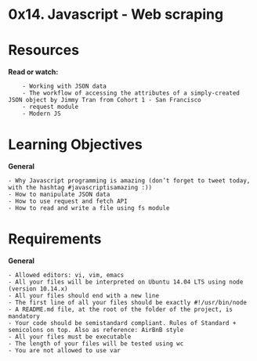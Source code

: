 # **0x14. Javascript - Web scraping**

# **Resources**

**Read or watch:**

        - Working with JSON data
        - The workflow of accessing the attributes of a simply-created JSON object by Jimmy Tran from Cohort 1 - San Francisco
        - request module
        - Modern JS

# **Learning Objectives**

**General**

	- Why Javascript programming is amazing (don’t forget to tweet today, with the hashtag #javascriptisamazing :))
	- How to manipulate JSON data
	- How to use request and fetch API
	- How to read and write a file using fs module

# **Requirements**

**General**

	- Allowed editors: vi, vim, emacs
	- All your files will be interpreted on Ubuntu 14.04 LTS using node (version 10.14.x)
	- All your files should end with a new line
	- The first line of all your files should be exactly #!/usr/bin/node
	- A README.md file, at the root of the folder of the project, is mandatory
	- Your code should be semistandard compliant. Rules of Standard + semicolons on top. Also as reference: AirBnB style
	- All your files must be executable
	- The length of your files will be tested using wc
	- You are not allowed to use var